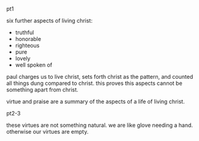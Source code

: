 pt1

six further aspects of living christ:

- truthful
- honorable
- righteous
- pure
- lovely
- well spoken of

paul charges us to live christ, sets forth christ as the pattern, and counted all things 
dung compared to christ. this proves this aspects cannot be something apart from christ.

virtue and praise are a summary of the aspects of a life of living christ.

pt2-3

these virtues are not something natural. we are like glove needing a hand. otherwise our virtues are empty.
